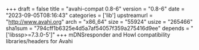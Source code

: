 +++
draft = false
title = "avahi-compat 0.8-6"
version = "0.8-6"
date = "2023-09-05T08:16:43"
categories = ['lib']
upstreamurl = "http://www.avahi.org"
arch = "x86_64"
size = "55924"
usize = "265466"
sha1sum = "794cff1b6325e4d5a7af54057f359a275416d9ee"
depends = "['libssp>=7.3.0-5']"
+++
mDNSresponder and Howl compatibility libraries/headers for Avahi